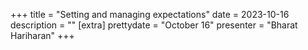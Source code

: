 +++
title = "Setting and managing expectations"
date = 2023-10-16
description = ""
[extra]
prettydate = "October 16"
presenter = "Bharat Hariharan"
+++
